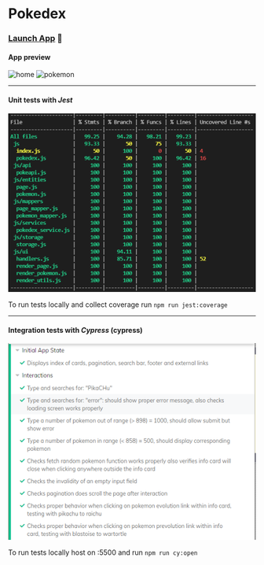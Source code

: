 # Pokedex
### [Launch App](https://devtsp.github.io/pokedex/) 🚀

#### App preview
![home](https://user-images.githubusercontent.com/87679143/162127679-240f013b-044d-421e-b05d-7c2b7ae47ffe.png) ![pokemon](https://user-images.githubusercontent.com/87679143/162127595-b6ef5693-9d7a-48c5-bc0c-0fca8b7faba2.png) 
___

#### Unit tests with *Jest*

![Test Coverage](/coverage_img/jest.PNG)

To run tests locally and collect coverage run `npm run jest:coverage`
___

#### Integration tests with *Cypress* (cypress)

![Cypress Assertions](/coverage_img/cypress.PNG)

To run tests locally host on :5500 and run `npm run cy:open`
